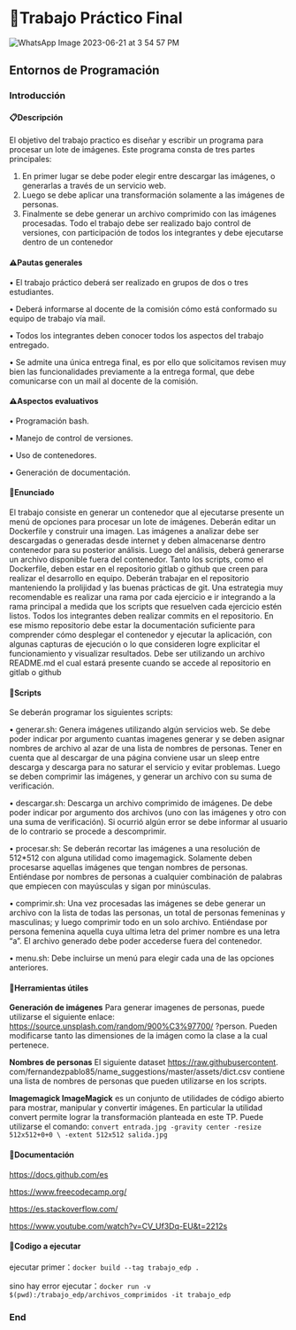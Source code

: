 
# 🚀Trabajo Práctico Final

![WhatsApp Image 2023-06-21 at 3 54 57 PM](https://github.com/Romanmarvin/trabajo_edp/assets/136202507/e5c51d7d-4f49-44ff-aacd-50da5b9e469b)



## Entornos de Programación
### Introducción
#### 📋Descripción
El objetivo del trabajo practico es diseñar y escribir un programa para procesar
un lote de imágenes. Este programa consta de tres partes principales:
1. En primer lugar se debe poder elegir entre descargar las imágenes, o
generarlas a través de un servicio web.
2. Luego se debe aplicar una transformación solamente a las imágenes de
personas.
3. Finalmente se debe generar un archivo comprimido con las imágenes
procesadas.
Todo el trabajo debe ser realizado bajo control de versiones, con participación
de todos los integrantes y debe ejecutarse dentro de un contenedor
#### ⚠️Pautas generales
• El trabajo práctico deberá ser realizado en grupos de dos o tres estudiantes.

• Deberá informarse al docente de la comisión cómo está conformado su
equipo de trabajo vía mail.

• Todos los integrantes deben conocer todos los aspectos del trabajo entregado.

• Se admite una única entrega final, es por ello que solicitamos revisen
muy bien las funcionalidades previamente a la entrega formal, que debe
comunicarse con un mail al docente de la comisión.
#### ⚠️Aspectos evaluativos
• Programación bash.

• Manejo de control de versiones.

• Uso de contenedores.

• Generación de documentación.

#### 🧠Enunciado
El trabajo consiste en generar un contenedor que al ejecutarse presente un menú
de opciones para procesar un lote de imágenes. Deberán editar un Dockerfile
y construir una imagen.
Las imágenes a analizar debe ser descargadas o generadas desde internet y deben
almacenarse dentro contenedor para su posterior análisis. Luego del análisis,
deberá generarse un archivo disponible fuera del contenedor.
Tanto los scripts, como el Dockerfile, deben estar en el repositorio gitlab o
github que creen para realizar el desarrollo en equipo.
Deberán trabajar en el repositorio manteniendo la prolijidad y las buenas prácticas de git. 
Una estrategia muy recomendable es realizar una rama por cada
ejercicio e ir integrando a la rama principal a medida que los scripts que resuelven
cada ejercicio estén listos. Todos los integrantes deben realizar commits en el
repositorio.
En ese mismo repositorio debe estar la documentación suficiente para comprender
cómo desplegar el contenedor y ejecutar la aplicación, con algunas capturas
de ejecución o lo que consideren logre explicitar el funcionamiento y visualizar
resultados. Debe ser utilizando un archivo README.md el cual estará presente
cuando se accede al repositorio en gitlab o github

#### 💾Scripts
Se deberán programar los siguientes scripts:

• generar.sh: Genera imágenes utilizando algún servicios web. Se debe
poder indicar por argumento cuantas imagenes generar y se deben asignar
nombres de archivo al azar de una lista de nombres de personas. Tener
en cuenta que al descargar de una página conviene usar un sleep entre
descarga y descarga para no saturar el servicio y evitar problemas. Luego
se deben comprimir las imágenes, y generar un archivo con su suma de
verificación.

• descargar.sh: Descarga un archivo comprimido de imágenes. De debe
poder indicar por argumento dos archivos (uno con las imágenes y otro
con una suma de verificación). Si ocurrió algún error se debe informar al
usuario de lo contrario se procede a descomprimir.

• procesar.sh: Se deberán recortar las imágenes a una resolución de 512*512
con alguna utilidad como imagemagick. Solamente deben procesarse aquellas imágenes que tengan nombres de personas. 
Entiéndase por nombres de personas a cualquier combinación de palabras que empiecen con mayúsculas y sigan por minúsculas.

• comprimir.sh: Una vez procesadas las imágenes se debe generar un
archivo con la lista de todas las personas, un total de personas femeninas
y masculinas; y luego comprimir todo en un solo archivo. Entiéndase por
persona femenina aquella cuya ultima letra del primer nombre es una letra
“a”. El archivo generado debe poder accederse fuera del contenedor.

• menu.sh: Debe incluirse un menú para elegir cada una de las opciones
anteriores.

#### 🔧Herramientas útiles
**Generación de imágenes** Para generar imagenes de personas, puede utilizarse
el siguiente enlace: https://source.unsplash.com/random/900%C3%97700/
?person. Pueden modificarse tanto las dimensiones de la imágen como la
clase a la cual pertenece.

**Nombres de personas** El siguiente dataset https://raw.githubusercontent.
com/fernandezpablo85/name_suggestions/master/assets/dict.csv contiene
una lista de nombres de personas que pueden utilizarse en los scripts.

**Imagemagick ImageMagick** es un conjunto de utilidades de código abierto
para mostrar, manipular y convertir imágenes. En particular la utilidad
convert permite lograr la transformación planteada en este TP. Puede
utilizarse el comando:
`convert entrada.jpg -gravity center -resize 512x512+0+0 \
-extent 512x512 salida.jpg `


#### 🤖Documentación 

<https://docs.github.com/es>

<https://www.freecodecamp.org/>

<https://es.stackoverflow.com/>

<https://www.youtube.com/watch?v=CV_Uf3Dq-EU&t=2212s>



#### 🔧Codigo a ejecutar

ejecutar primer：`docker build --tag trabajo_edp . `

sino hay error ejecutar：`docker run -v $(pwd):/trabajo_edp/archivos_comprimidos -it trabajo_edp `




### End
